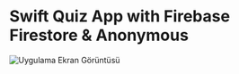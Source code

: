 # Swift Quiz App with Firebase Firestore & Anonymous

![Uygulama Ekran Görüntüsü](https://i.imgur.com/b1Q0ey4.jpeg)
